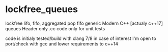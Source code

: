 # lockfree_queues
lockfree lifo, fifo, aggregated pop fifo generic Modern C++ [actualy c++17] queues 
Header only
.cc code only for unit tests

code is initialy tested/build with clang 7/8
in case of interest I'm open to port/check with gcc and lower requirements to c++14
